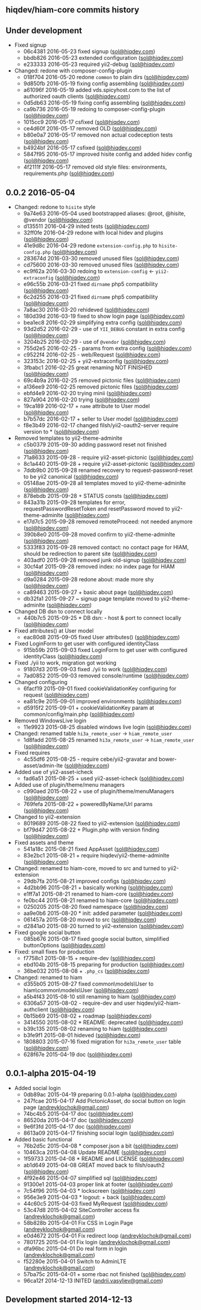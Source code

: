 hiqdev/hiam-core commits history
--------------------------------

## Under development

- Fixed signup
    - 06c4381 2016-05-23 fixed signup (sol@hiqdev.com)
    - bbdb826 2016-05-23 extended configuration (sol@hiqdev.com)
    - e233333 2016-05-23 required yii2-debug (sol@hiqdev.com)
- Changed: redone with composer-config-plugin
    - 018f704 2016-05-20 redone `common` to plain dirs (sol@hiqdev.com)
    - 9d850fb 2016-05-19 fixing config assembling (sol@hiqdev.com)
    - a61096f 2016-05-19 added vds.spicyhost.com to the list of authorized oauth clients (sol@hiqdev.com)
    - 0d5db63 2016-05-19 fixing config assembling (sol@hiqdev.com)
    - ca9b736 2016-05-19 redoing to composer-config-plugin (sol@hiqdev.com)
    - 1015cc9 2016-05-17 csfixed (sol@hiqdev.com)
    - ce4d60f 2016-05-17 removed OLD (sol@hiqdev.com)
    - b80e0a7 2016-05-17 removed non actual codeception tests (sol@hiqdev.com)
    - b4924bf 2016-05-17 csfixed (sol@hiqdev.com)
    - 5847f95 2016-05-17 improved hisite config and added hidev config (sol@hiqdev.com)
    - 4f2111f 2016-05-17 removed old style files: environments, requirements.php (sol@hiqdev.com)

## 0.0.2 2016-05-04

- Changed: redone to `hisite` style
    - 9a74e63 2016-05-04 used bootstrapped aliases: @root, @hisite, @vendor (sol@hiqdev.com)
    - d135511 2016-04-29 inited tests (sol@hiqdev.com)
    - 32ff0fe 2016-04-29 redone with local hidev and plugins (sol@hiqdev.com)
    - 41e9d8c 2016-04-29 redone `extension-config.php` to `hisite-config.php` (sol@hiqdev.com)
    - 283674d 2016-03-30 removed unused files (sol@hiqdev.com)
    - cd75600 2016-03-30 removed unused files (sol@hiqdev.com)
    - ec9f62a 2016-03-30 redoing to `extension-config` <- `yii2-extraconfig` (sol@hiqdev.com)
    - e96c55b 2016-03-21 fixed `dirname` php5 compatibility (sol@hiqdev.com)
    - 6c2d255 2016-03-21 fixed `dirname` php5 compatibility (sol@hiqdev.com)
    - 7a8ac30 2016-03-20 rehideved (sol@hiqdev.com)
    - 180d39d 2016-03-19 fixed to show login page (sol@hiqdev.com)
    - bea1ec8 2016-02-29 simplifying extra config (sol@hiqdev.com)
    - 93d2d52 2016-02-29 - use of `YII_DEBUG` constant in extra config (sol@hiqdev.com)
    - 3204b25 2016-02-29 - use of `@vendor` (sol@hiqdev.com)
    - 755d2e5 2016-02-25 - params from extra config (sol@hiqdev.com)
    - c9522f4 2016-02-25 - web/Request (sol@hiqdev.com)
    - 323153c 2016-02-25 + yii2-extraconfig (sol@hiqdev.com)
    - 3fbabc1 2016-02-25 great renaming NOT FINISHED (sol@hiqdev.com)
    - 69c4b9a 2016-02-25 removed pictonic files (sol@hiqdev.com)
    - a136ee9 2016-02-25 removed pictonic files (sol@hiqdev.com)
    - ebfd4e9 2016-02-20 trying minii (sol@hiqdev.com)
    - 827a904 2016-02-20 trying (sol@hiqdev.com)
    - 19ca189 2016-02-17 + `name` attribute to User model (sol@hiqdev.com)
    - b7b57dc 2016-02-17 + seller to User model (sol@hiqdev.com)
    - f8e3b49 2016-02-17 changed filsh/yii2-oauth2-server require version to * (sol@hiqdev.com)
- Removed templates to yii2-theme-adminlte
    - c5b0379 2015-09-30 adding password reset not finished (sol@hiqdev.com)
    - 71a8633 2015-09-28 - require yii2-asset-pictonic (sol@hiqdev.com)
    - 8c1a440 2015-09-28 + require yii2-asset-pictonic (sol@hiqdev.com)
    - 7ddb9b0 2015-09-28 renamed recovery to request-password-reset to be yii2 canonical (sol@hiqdev.com)
    - 05148ae 2015-09-28 all templates moved to yii2-theme-adminlte (sol@hiqdev.com)
    - 878ebdb 2015-09-28 + STATUS consts (sol@hiqdev.com)
    - 843a31b 2015-09-28 templates for error, requestPasswordResetToken and resetPassword moved to yii2-theme-adminlte (sol@hiqdev.com)
    - e17d7c5 2015-09-28 removed remoteProceed: not needed anymore (sol@hiqdev.com)
    - 390b8e0 2015-09-28 moved confirm to yii2-theme-adminlte (sol@hiqdev.com)
    - 5333f83 2015-09-28 removed contact: no contact page for HIAM, should be redirection to parent site (sol@hiqdev.com)
    - 403adf0 2015-09-28 removed junk old-signup (sol@hiqdev.com)
    - 30cf4af 2015-09-28 removed index: no index page for HIAM (sol@hiqdev.com)
    - d9a0284 2015-09-28 redone about: made more shy (sol@hiqdev.com)
    - ca89463 2015-09-27 + basic about page (sol@hiqdev.com)
    - db32fa1 2015-09-27 ~ signup page template moved to yii2-theme-adminlte (sol@hiqdev.com)
- Changed DB dsn to connect locally
    - 440b7c5 2015-09-25 * DB dsn: - host & port to connect locally (sol@hiqdev.com)
- Fixed attributes() at User model
    - eac80d8 2015-09-05 fixed User attributes() (sol@hiqdev.com)
- Fixed LoginForm to get user with configured identityClass
    - 915b59b 2015-09-03 fixed LoginForm to get user with configured identityClass (sol@hiqdev.com)
- Fixed ./yii to work, migration got working
    - 91807d3 2015-09-03 fixed ./yii to work (sol@hiqdev.com)
    - 7ad0852 2015-09-03 removed console/runtime (sol@hiqdev.com)
- Changed configuring
    - 6facf19 2015-09-01 fixed cookieValidationKey configuring for request (sol@hiqdev.com)
    - ea81c9e 2015-09-01 improved environments (sol@hiqdev.com)
    - d5915f2 2015-09-01 + cookieValidationKey param at common/config/main.php (sol@hiqdev.com)
- Removed WindowsLive login
    - 11e9923 2015-08-25 disabled windows live login (sol@hiqdev.com)
- Changed: renamed table `hi3a_remote_user` -> `hiam_remote_user`
    - 1d8fadd 2015-08-25 renamed `hi3a_remote_user` -> `hiam_remote_user` (sol@hiqdev.com)
- Fixed requires
    - 4c55df6 2015-08-25 - require cebe/yii2-gravatar and bower-asset/admin-lte (sol@hiqdev.com)
- Added use of yii2-asset-icheck
    - fad6a51 2015-08-25 + used yii2-asset-icheck (sol@hiqdev.com)
- Added use of plugin/theme/menu managers
    - c990aed 2015-08-22 + use of plugin/theme/menuManagers (sol@hiqdev.com)
    - 769fefa 2015-08-22 + poweredByName/Url params (sol@hiqdev.com)
- Changed to yii2-extension
    - 8019689 2015-08-22 fixed to yii2-extension (sol@hiqdev.com)
    - bf79d47 2015-08-22 + Plugin.php with version finding (sol@hiqdev.com)
- Fixed assets and theme
    - 541a18c 2015-08-21 fixed AppAsset (sol@hiqdev.com)
    - 83e2bc1 2015-08-21 + require hiqdev/yii2-theme-adminlte (sol@hiqdev.com)
- Changed: renamed to hiam-core, moved to src and turned to yii2-extension
    - 29db7fa 2015-08-21 improved configs (sol@hiqdev.com)
    - 4d2bb96 2015-08-21 + basically working (sol@hiqdev.com)
    - e1ff7a1 2015-08-21 renamed to hiam-core (sol@hiqdev.com)
    - fe0bc44 2015-08-21 renamed to hiam-core (sol@hiqdev.com)
    - 0250205 2015-08-20 fixed namespace (sol@hiqdev.com)
    - aa9e0b6 2015-08-20 * init: added  parameter (sol@hiqdev.com)
    - 061457a 2015-08-20 moved to src (sol@hiqdev.com)
    - d2841a0 2015-08-20 turned to yii2-extension (sol@hiqdev.com)
- Fixed google social button
    - 085b676 2015-08-17 fixed google social button, simplified buttonOptions (sol@hiqdev.com)
- Fixed: small fixes for production
    - f7758c1 2015-08-15 + require-dev (sol@hiqdev.com)
    - ebd104b 2015-08-15 preparing for production (sol@hiqdev.com)
    - 36be032 2015-08-08 + `.php_cs` (sol@hiqdev.com)
- Changed: renamed to hiam
    - d355b05 2015-08-27 fixed common\models\User to hiam\common\models\User (sol@hiqdev.com)
    - a5b4f43 2015-08-10 still renaming to hiam (sol@hiqdev.com)
    - 6306a57 2015-08-02 - require-dev and user hiqdev/yii2-hiam-authclient (sol@hiqdev.com)
    - 0b15b69 2015-08-02 + roadmap (sol@hiqdev.com)
    - 3414550 2015-08-02 * README: deprecated (sol@hiqdev.com)
    - b39c135 2015-08-02 renaming to hiam (sol@hiqdev.com)
    - b3fe9f1 2015-08-01 hideved (sol@hiqdev.com)
    - 1808803 2015-07-16 fixed migration for `hi3a_remote_user` table (sol@hiqdev.com)
    - 628f67e 2015-04-19 doc (sol@hiqdev.com)

## 0.0.1-alpha 2015-04-19

- Added social login
    - 0db89ac 2015-04-19 preparing 0.0.1-alpha (sol@hiqdev.com)
    - 247fcae 2015-04-17 Add PictonicAsset, do social button on login page (andreyklochok@gmail.com)
    - 74bc4b5 2015-04-17 doc (sol@hiqdev.com)
    - 86520da 2015-04-17 doc (sol@hiqdev.com)
    - 9e6f3fd 2015-04-17 doc (sol@hiqdev.com)
    - 8613a09 2015-04-17 finishing social login (sol@hiqdev.com)
- Added basic functional
    - 76b2d5c 2015-04-08 * composer.json a bit (sol@hiqdev.com)
    - 10463ca 2015-04-08 Update README (sol@hiqdev.com)
    - 1f59733 2015-04-08 * README and LICENSE (sol@hiqdev.com)
    - ab1d649 2015-04-08 GREAT moved back to filsh/oauth2 (sol@hiqdev.com)
    - 4f92e46 2015-04-07 simplified sql (sol@hiqdev.com)
    - 91300e1 2015-04-03 proper link at footer (sol@hiqdev.com)
    - 7c54f96 2015-04-03 * lockscreen (sol@hiqdev.com)
    - 956e3e9 2015-04-03 * logout: + back (sol@hiqdev.com)
    - 44c60c5 2015-04-03 fixed MyRequest (sol@hiqdev.com)
    - 53c47d8 2015-04-02 SiteController access fix (andreyklochok@gmail.com)
    - 58b828b 2015-04-01 Fix CSS in Login Page (andreyklochok@gmail.com)
    - e0d4672 2015-04-01 Fix redirect loop (andreyklochok@gmail.com)
    - 7801725 2015-04-01 Fix login (andreyklochok@gmail.com)
    - dfa96bc 2015-04-01 Do real form in login (andreyklochok@gmail.com)
    - f52280e 2015-04-01 Switch to AdminLTE (andreyklochok@gmail.com)
    - 57ba75c 2015-04-01 + some rbac not finished (sol@hiqdev.com)
    - 96ca12f 2014-12-13 INITED (andrii.vasyliev@gmail.com)

## Development started 2014-12-13

